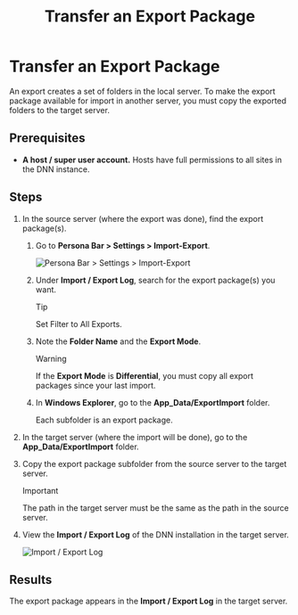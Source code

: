 ﻿---
uid: transfer-an-export-package
locale: en
title: Transfer an Export Package
dnneditions: DNN Platform,Evoq Content,Evoq Engage
dnnversion: 09.02.00
related-topics: export-site,import-site
---

# Transfer an Export Package

An export creates a set of folders in the local server. To make the export package available for import in another server, you must copy the exported folders to the target server.

## Prerequisites

*   **A host / super user account.** Hosts have full permissions to all sites in the DNN instance.

## Steps

1.  In the source server (where the export was done), find the export package(s).
    1.  Go to **Persona Bar \> Settings \> Import-Export**.
        
        ![Persona Bar > Settings > Import-Export](/images/scr-pbar-host-Settings-E91.png)
        
    2.  Under **Import / Export Log**, search for the export package(s) you want.
        
        > [!Tip]
        > Set Filter to All Exports.
        
    3.  Note the **Folder Name** and the **Export Mode**.
        
        > [!Warning]
        > If the **Export Mode** is **Differential**, you must copy all export packages since your last import.
        
    4.  In **Windows Explorer**, go to the **App_Data/ExportImport** folder.
        
        Each subfolder is an export package.
        
2.  In the target server (where the import will be done), go to the **App_Data/ExportImport** folder.
3.  Copy the export package subfolder from the source server to the target server.
    
    > [!Important]
    > The path in the target server must be the same as the path in the source server.
    
4.  View the **Import / Export Log** of the DNN installation in the target server.
    
      
    
    ![Import / Export Log](/images/scr-Settings-ImportExport-Log-E91.png)
    
      
    

## Results

The export package appears in the **Import / Export Log** in the target server.

